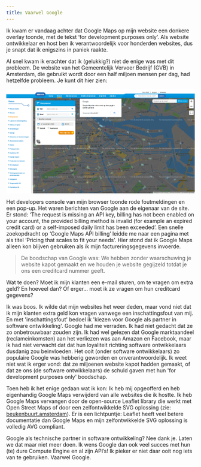 ```yaml
---
title: Vaarwel Google
---
```


Ik kwam er vandaag achter dat Google Maps op mijn website een donkere overlay toonde, met de tekst ‘for development purposes only’. Als website ontwikkelaar en host ben ik verantwoordelijk voor honderden websites, dus je snapt dat ik enigszins in paniek raakte.

Al snel kwam ik erachter dat ik (gelukkig?) niet de enige was met dit probleem. De website van het Gemeentelijk Vervoer Bedrijf (GVB) in Amsterdam, die gebruikt wordt door een half miljoen mensen per dag, had hetzelfde probleem. Je kunt dit hier zien:

<a href="/uploads/gvb.png" style="display: block;"><img src="/uploads/gvb.png" style="display: block;" /></a>

Het developers console van mijn browser toonde rode foutmeldingen en een pop-up. Het waren berichten van Google aan de eigenaar van de site. Er stond: ‘The request is missing an API key, billing has not been enabled on your account, the provided billing method is invalid (for example an expired credit card) or a self-imposed daily limit has been exceeded’. Een snelle zoekopdracht op ‘Google Maps API billing’ leidde me naar een pagina met als titel ‘Pricing that scales to fit your needs’. Hier stond dat ik Google Maps alleen kon blijven gebruiken als ik mijn factureringsgegevens invoerde.

> De boodschap van Google was: We hebben zonder waarschuwing je website kapot gemaakt en we houden je website gegijzeld totdat je ons een creditcard nummer geeft.

Wat te doen? Moet ik mijn klanten een e-mail sturen, om te vragen om extra geld? En hoeveel dan? Of erger... moet ik ze vragen om hun creditcard gegevens?

Ik was boos. Ik wilde dat mijn websites het weer deden, maar vond niet dat ik mijn klanten extra geld kon vragen vanwege een inschattingsfout van mij. En met 'inschattingsfout' bedoel ik 'kiezen voor Google als partner in software ontwikkeling'. Google had me verraden. Ik had niet gedacht dat ze zo onbetrouwbaar zouden zijn. Ik had wel gelezen dat Google marktaandeel (reclameinkomsten) aan het verliezen was aan Amazon en Facebook, maar ik had niet verwacht dat dat hun loyaliteit richting software ontwikkelaars dusdanig zou beinvloeden. Het ooit (onder software ontwikkelaars) zo populaire Google was hebberig geworden en onverantwoordelijk. Ik weet niet wat ik erger vond: dat ze miljoenen website kapot hadden gemaakt, of dat ze ons (de software ontwikkelaars) de schuld gaven met hun 'for development purposes only' boodschap.

Toen heb ik het enige gedaan wat ik kon: Ik heb mij opgeofferd en heb eigenhandig Google Maps verwijderd van alle websites die ik hostte. Ik heb Google Maps vervangen door de open-source Leaflet library die werkt met Open Street Maps of door een zelfontwikkelde SVG oplossing (zie: [beukenbuurt.amsterdam](https://beukenbuurt.amsterdam)). Er is een lichtpuntje: Leaflet heeft veel betere documentatie dan Google Maps en mijn zelfontwikkelde SVG oplossing is volledig AVG compliant.

Google als technische partner in software ontwikkeling? Nee dank je. Laten we dat maar niet meer doen. Ik wens Google dan ook veel succes met hun (te) dure Compute Engine en al zijn API’s! Ik pieker er niet daar ooit nog iets van te gebruiken. Vaarwel Google.